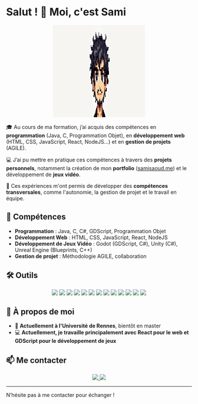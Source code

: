 # Salut ! 👋 Moi, c'est Sami  

<p align="center">
  <img src="hero.jpg" width="250" height="250" alt="Sami">
</p>

🎓 Au cours de ma formation, j’ai acquis des compétences en **programmation** (Java, C, Programmation Objet), en **développement web** (HTML, CSS, JavaScript, React, NodeJS...) et en **gestion de projets** (AGILE).  

💻 J’ai pu mettre en pratique ces compétences à travers des **projets personnels**, notamment la création de mon **portfolio** ([samisaoud.me](https://samisaoud.me)) et le développement de **jeux vidéo**.  

🚀 Ces expériences m'ont permis de développer des **compétences transversales**, comme l'autonomie, la gestion de projet et le travail en équipe.  

## 🔹 Compétences  
- **Programmation** : Java, C, C#, GDScript, Programmation Objet  
- **Développement Web** : HTML, CSS, JavaScript, React, NodeJS  
- **Développement de Jeux Vidéo** : Godot (GDScript, C#), Unity (C#), Unreal Engine (Blueprints, C++)  
- **Gestion de projet** : Méthodologie AGILE, collaboration  

## 🛠️ Outils  

<p align="center">
  <img src="https://img.shields.io/badge/-HTML-orange?style=flat-square&logo=html5" />
  <img src="https://img.shields.io/badge/-CSS-blue?style=flat-square&logo=css3" />
  <img src="https://img.shields.io/badge/-JavaScript-yellow?style=flat-square&logo=javascript" />
  <img src="https://img.shields.io/badge/-React-blue?style=flat-square&logo=react" />
  <img src="https://img.shields.io/badge/-NodeJS-green?style=flat-square&logo=node.js" />
  <img src="https://img.shields.io/badge/-C-blue?style=flat-square&logo=c" />
  <img src="https://img.shields.io/badge/-C++-blue?style=flat-square&logo=c%2B%2B" />
  <img src="https://img.shields.io/badge/-C%23-purple?style=flat-square&logo=csharp" />
  <img src="https://img.shields.io/badge/-GDScript-lightgrey?style=flat-square&logo=godotengine" />
  <img src="https://img.shields.io/badge/-Godot-478CBF?style=flat-square&logo=godotengine" />
  <img src="https://img.shields.io/badge/-Unity-black?style=flat-square&logo=unity" />
  <img src="https://img.shields.io/badge/-Unreal%20Engine-black?style=flat-square&logo=unrealengine" />
  <img src="https://img.shields.io/badge/-Git-black?style=flat-square&logo=git" />
</p>

## 📌 À propos de moi  
- 📖 **Actuellement à l'Université de Rennes**, bientôt en master  
- 💻 **Actuellement, je travaille principalement avec React pour le web et GDScript pour le développement de jeux**  

## 📫 Me contacter  

<p align="center">
  <a href="https://www.linkedin.com/in/sami-saoud-446836340/">
    <img src="https://img.shields.io/badge/-LinkedIn-blue?style=flat-square&logo=linkedin" />
  </a>
  <a href="mailto:sami.ssaoud@gmail.com">
    <img src="https://img.shields.io/badge/-Email-red?style=flat-square&logo=gmail" />
  </a>
</p>

---

N’hésite pas à me contacter pour échanger !
